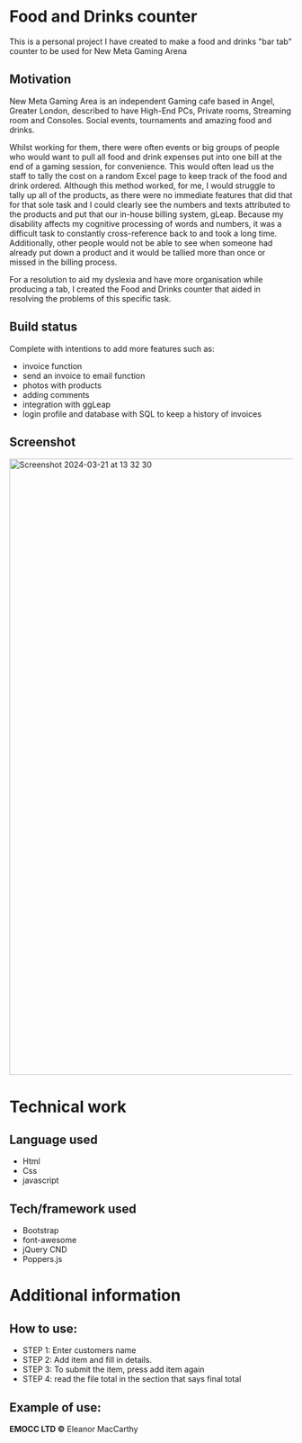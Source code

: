 # Food and Drinks counter
This is a personal project I have created to make a food and drinks "bar tab" counter to be used for New Meta Gaming Arena 

## Motivation
New Meta Gaming Area is an independent Gaming cafe based in Angel, Greater London, described to have High-End PCs, Private rooms, Streaming room and Consoles. Social events, tournaments and amazing food and drinks.

Whilst working for them, there were often events or big groups of people who would want to pull all food and drink expenses put into one bill at the end of a gaming session, for convenience. This would often lead us the staff to tally the cost on a random Excel page to keep track of the food and drink ordered. Although this method worked, for me, I would struggle to tally up all of the products, as there were no immediate features that did that for that sole task and I could clearly see the numbers and texts attributed to the products and put that our in-house billing system, gLeap. Because my disability affects my cognitive processing of words and numbers, it was a difficult task to constantly cross-reference back to and took a long time. Additionally, other people would not be able to see when someone had already put down a product and it would be tallied more than once or missed in the billing process.

For a resolution to aid my dyslexia and have more organisation while producing a tab, I created the Food and Drinks counter that aided in resolving the problems of this specific task. 

## Build status
Complete with intentions to add more features such as: 
- invoice function
- send an invoice to email function
- photos with products
- adding comments
- integration with ggLeap
- login profile and database with SQL to keep a history of invoices 

## Screenshot
<img width="1095" alt="Screenshot 2024-03-21 at 13 32 30" src="https://github.com/eleanormacc/Drinks-and-food-Tab-counter/assets/115783158/061a3f8a-f8c0-4b10-98ad-f7900bd6e93d">

# Technical work
## Language used
- Html
- Css
- javascript

## Tech/framework used
- Bootstrap
- font-awesome
- jQuery CND 
- Poppers.js

# Additional information
## How to use:
- STEP 1: Enter customers name
- STEP 2: Add item and fill in details.
- STEP 3: To submit the item, press add item again
- STEP 4: read the file total in the section that says final total  

## Example of use:

**EMOCC LTD ©** Eleanor MacCarthy 
